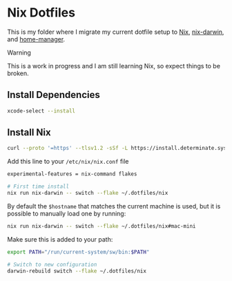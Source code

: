 # Nix Dotfiles

This is my folder where I migrate my current dotfile setup to [Nix](https://nixos.org/), [nix-darwin](https://github.com/LnL7/nix-darwin), and [home-manager](https://github.com/nix-community/home-manager).

> [!WARNING]
> This is a work in progress and I am still learning Nix, so expect things to be broken.

## Install Dependencies

```sh
xcode-select --install
```

## Install Nix

```sh
curl --proto '=https' --tlsv1.2 -sSf -L https://install.determinate.systems/nix | sh -s -- install
```

Add this line to your `/etc/nix/nix.conf` file

```sh
experimental-features = nix-command flakes
```

```sh
# First time install
nix run nix-darwin -- switch --flake ~/.dotfiles/nix
```

By default the `$hostname` that matches the current machine is used, but it is possible to manually load one by running:

```sh
nix run nix-darwin -- switch --flake ~/.dotfiles/nix#mac-mini
```

Make sure this is added to your path:

```sh
export PATH="/run/current-system/sw/bin:$PATH"
```

```sh
# Switch to new configuration
darwin-rebuild switch --flake ~/.dotfiles/nix
```
